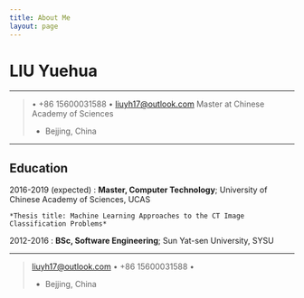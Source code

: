 ```yaml
---
title: About Me
layout: page
---
```


LIU Yuehua
============

----

>  • +86 15600031588 
>  • <liuyh17@outlook.com>
>  Master at Chinese Academy of Sciences
>  - Bejjing, China 

----

Education
---------

2016-2019 (expected)
:   **Master, Computer Technology**; University of Chinese Academy of Sciences, UCAS

    *Thesis title: Machine Learning Approaches to the CT Image Classification Problems*

2012-2016
:   **BSc, Software Engineering**; Sun Yat-sen University, SYSU

----

> <liuyh17@outlook.com> 
> • +86 15600031588 • 
>  - Bejjing, China



